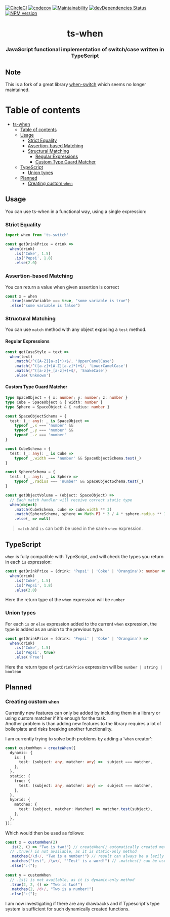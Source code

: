 [![CircleCI](https://circleci.com/gh/nawordar/ts-when.svg?style=shield)](https://circleci.com/gh/nawordar/ts-when)
[![codecov](https://codecov.io/gh/nawordar/ts-when/branch/master/graph/badge.svg)](https://codecov.io/gh/nawordar/ts-when)
[![Maintainability](https://api.codeclimate.com/v1/badges/acbaf24c14a3478dc54b/maintainability)](https://codeclimate.com/github/nawordar/ts-when/maintainability)
[![devDependencies Status](https://david-dm.org/nawordar/ts-when/dev-status.svg)](https://david-dm.org/nawordar/ts-when?type=dev)
[![NPM version](https://badge.fury.io/js/ts-when.svg)](http://badge.fury.io/js/ts-when)

<h1 align="center">ts-when</h1>

<h3 align="center">
  JavaScript functional implementation of switch/case written in TypeScript
</h3>

## Note

This is a fork of a great library [when-switch] which seems no longer maintained.

Table of contents
=================

* [ts-when](#ts-when)
   * [Table of contents](#table-of-contents)
   * [Usage](#usage)
      * [Strict Equality](#strict-equality)
      * [Assertion-based Matching](#assertion-based-matching)
      * [Structural Matching](#structural-matching)
         * [Regular Expressions](#regular-expressions)
         * [Custom Type Guard Matcher](#custom-type-guard-matcher)
   * [TypeScript](#typescript)
      * [Union types](#union-types)
   * [Planned](#planned)
      * [Creating custom `when`](#creating-custom-when)

## Usage

You can use ts-when in a functional way, using a single expression:

### Strict Equality

```js
import when from 'ts-switch'

const getDrinkPrice = drink =>
  when(drink)
    .is('Coke', 1.5)
    .is('Pepsi', 1.8)
    .else(2.0)
```

### Assertion-based Matching

You can return a value when given assertion is correct

```ts
const x = when
  .true(someVariable === true, "some variable is true")
  .else("some variable is false")

```

### Structural Matching

You can use `match` method with any object exposing a `test` method.

#### Regular Expressions

```js
const getCaseStyle = text =>
  when(text)
    .match(/^([A-Z][a-z]*)+$/, 'UpperCamelCase')
    .match(/^([a-z]+[A-Z][a-z]*)+$/, 'LowerCamelCase')
    .match(/^([a-z]+_[a-z]+)+$/, 'SnakeCase')
    .else('Unknown')
```

#### Custom Type Guard Matcher

```ts
type SpaceObject = { x: number; y: number; z: number }
type Cube = SpaceObject & { width: number }
type Sphere = SpaceObject & { radius: number }

const SpaceObjectSchema = {
  test: (_: any): _ is SpaceObject =>
    typeof _.x === 'number' &&
    typeof _.y === 'number' &&
    typeof _.z === 'number'
}

const CubeSchema = {
  test: (_: any): _ is Cube =>
    typeof _.width === 'number' && SpaceObjectSchema.test(_)
}

const SphereSchema = {
  test: (_: any): _ is Sphere =>
    typeof _.radius === 'number' && SpaceObjectSchema.test(_)
}

const getObjectVolume = (object: SpaceObject) =>
  // Each match handler will receive correct static type
  when(object)
    .match(CubeSchema, cube => cube.width ** 3)
    .match(SphereSchema, sphere => Math.PI * 3 / 4 * sphere.radius ** 3)
    .else(_ => null)
```

> `match` and `is` can both be used in the same `when` expression.

## TypeScript

`when` is fully compatible with TypeScript, and will check the types you return in each `is` expression:

```ts
const getDrinkPrice = (drink: 'Pepsi' | 'Coke' | 'Orangina'): number =>
  when(drink)
    .is('Coke', 1.5)
    .is('Pepsi', 1.8)
    .else(2.0)
```

Here the return type of the `when` expression will be `number`

### Union types

For each `is` or `else` expression added to the current `when` expression, the type is added as an union to the previous type.

```ts
const getDrinkPrice = (drink: 'Pepsi' | 'Coke' | 'Orangina') =>
  when(drink)
    .is('Coke', 1.5)
    .is('Pepsi', true)
    .else('Free')
```

Here the return type of `getDrinkPrice` expression will be `number | string | boolean`

## Planned

### Creating custom `when`

Currently new features can only be added by including them in a library or using custom matcher if it's enough for the task.\
Another problem is than adding new features to the library requires a lot of boilerplate and risks breaking another functionality.

I am currently trying to solve both problems by adding a '`when` creator':
```ts
const customWhen = createWhen({
  dynamic: {
    is: {
      test: (subject: any, matcher: any) =>  subject === matcher,
    },
  },
  static: {
    true: {
      test: (subject: any, matcher: any) =>  subject === matcher,
    },
  },
  hybrid: {
    matches: {
      test: (subject, matcher: Matcher) => matcher.test(subject),
    },
  },
});
```
Which would then be used as follows:
```ts
const x = customWhen(2)
  .is(2, () => "Two is two!") // createWhen() automatically created method with two arguments
  // .true() is not available, as it is static-only method
  .matches(/\d+/, "Two is a number!") // result can always be a lazily evaluated function or a constant
  .matches("test", /\w+/, "'Test' is a word!") // .matches() can be used either dynamically or statically
  .else(":(");
  
const y = customWhen
  // .is() is not available, as it is dynamic-only method
  .true(2, 2, () => "Two is two!")
  .matches(2, /d+/, "Two is a number!")
  .else(":(");
```
I am now investigating if there are any drawbacks and if Typescript's type system is sufficient for such dynamically created functions.


[when-switch]: https://github.com/kube/when-switch
